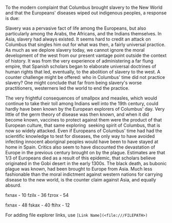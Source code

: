 To the modern complaint that Columbus brought slavery to the New World and that the Europeans' diseases wiped out indigenous peoples, a response is due:

Slavery was a pervasive fact of life among the Europeans, but also particularly among the Arabs, the Africans, and the Indians themselves. In Asia, slavery had always existed. It seems hard to credit an attack on Columbus that singles him out for what was then, a fairly universal practice. As much as we deplore slavery today, we cannot ignore the moral development of the west from our present vantage point outside the context of history. It was from the very experience of administering a far flung empire, that Spanish scholars began to elaborate universal doctrines of human rights that led, eventually, to the abolition of slavery to the west. A counter challenge might be offered: who in Columbus' time did not practice slavery? One might conclude that far from being slavery's worse practitioners, westerners led the world to end the practice.

The very frightful consequences of smallpox and measles, which would continue to take their toll among Indians well into the 19th century, could hardly have been known by the European explorers of Columbus' day. Very little of the germ theory of disease was then known, and when it did become known, vaccines to protect against them were the product of that European culture, that same exploring  seeking spirit of Columbus, that is now so widely attacked. Even if Europeans of Columbus' time had had the scientific knowledge to test for diseases, the only way to have avoided infecting innocent aboriginal peoples would have been to have stayed at home in Spain. Critics also seem to have discounted the devastation of Europe in the previous century brought on by the plague. Estimates are that 1/3 of Europeans died as a result of this epidemic, that scholars believe originated in the Gobi desert in the early 1300s. The black death, as bubonic plague was known, had been brought to Europe from Asia. Much less fashionable than the moral indictment against western nations for carrying disease to the new world, is the counter claim against Asia, and equally absurd.

fxnax - 10
fzilx - 36
fzrox - 54

fxnax - 48
fskax - 40
ftihx - 12

For adding file explorer links, use `[Link Name](<file:///FILEPATH>)`
